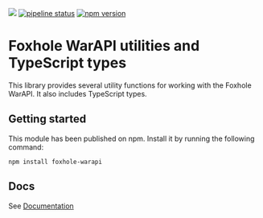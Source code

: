 ![](https://img.shields.io/badge/Coverage-97%25-83A603.svg?prefix=$coverage$)
[![pipeline status](https://github.com/art0rz/foxhole-warapi/actions/workflows/release.yml/badge.svg)](https://github.com/github/docs/actions/workflows/main.yml/badge.svg)
[![npm version](https://badge.fury.io/js/foxhole-warapi.svg)](https://www.npmjs.com/package/foxhole-warapi)
# Foxhole WarAPI utilities and TypeScript types
This library provides several utility functions for working with the Foxhole WarAPI. It also includes TypeScript types.

## Getting started
This module has been published on npm. Install it by running the following command:

```shell
npm install foxhole-warapi
```

## Docs
See [Documentation](docs/README.md)
